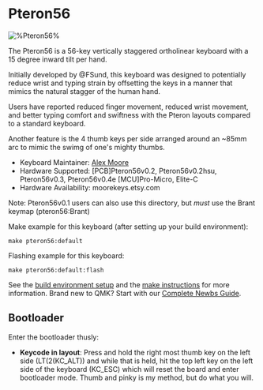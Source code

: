 # Pteron56

![%Pteron56%](https://user-images.githubusercontent.com/67011325/215351130-55bd1d58-3774-4123-8ee2-7352dfbc8ddd.jpg)

The Pteron56 is a 56-key vertically staggered ortholinear keyboard with a 15 degree inward tilt per hand. 

Initially developed by @FSund, this keyboard was designed to potentially reduce wrist and typing strain by offsetting the keys in a manner that mimics the natural stagger of the human hand. 

Users have reported reduced finger movement, reduced wrist movement, and better typing comfort and swiftness with the Pteron layouts compared to a standard keyboard. 

Another feature is the 4 thumb keys per side arranged around an ~85mm arc to mimic the swimg of one's mighty thumbs. 

* Keyboard Maintainer: [Alex Moore](https://github.com/%kraken-jokes%)
* Hardware Supported: [PCB]Pteron56v0.2, Pteron56v0.2hsu, Pteron56v0.3, Pteron56v0.4e [MCU]Pro-Micro, Elite-C
* Hardware Availability: moorekeys.etsy.com

Note: Pteron56v0.1 users can also use this directory, but *must* use the Brant keymap (pteron56:Brant)

Make example for this keyboard (after setting up your build environment):

    make pteron56:default

Flashing example for this keyboard:

    make pteron56:default:flash
  
See the [build environment setup](https://docs.qmk.fm/#/getting_started_build_tools) and the [make instructions](https://docs.qmk.fm/#/getting_started_make_guide) for more information. Brand new to QMK? Start with our [Complete Newbs Guide](https://docs.qmk.fm/#/newbs).

## Bootloader

Enter the bootloader thusly:
* **Keycode in layout**: Press and hold the right most thumb key on the left side (LT(2(KC_ALT)) and while that is held, hit the top left key on the left side of the keyboard (KC_ESC) which will reset the board and enter bootloader mode. 
Thumb and pinky is my method, but do what you will.
